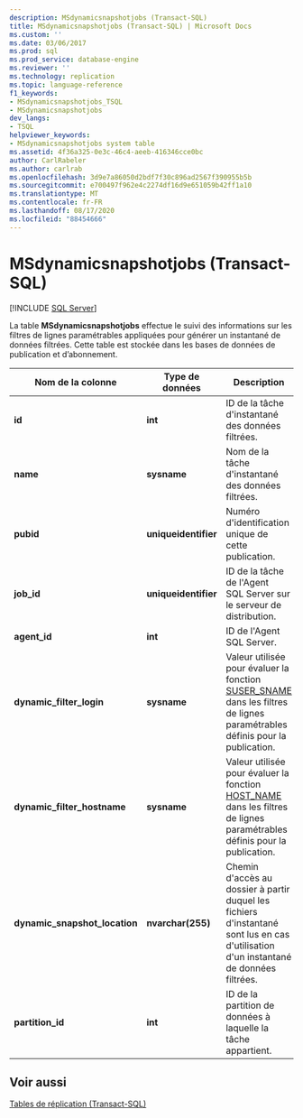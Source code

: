 ```yaml
---
description: MSdynamicsnapshotjobs (Transact-SQL)
title: MSdynamicsnapshotjobs (Transact-SQL) | Microsoft Docs
ms.custom: ''
ms.date: 03/06/2017
ms.prod: sql
ms.prod_service: database-engine
ms.reviewer: ''
ms.technology: replication
ms.topic: language-reference
f1_keywords:
- MSdynamicsnapshotjobs_TSQL
- MSdynamicsnapshotjobs
dev_langs:
- TSQL
helpviewer_keywords:
- MSdynamicsnapshotjobs system table
ms.assetid: 4f36a325-0e3c-46c4-aeeb-416346cce0bc
author: CarlRabeler
ms.author: carlrab
ms.openlocfilehash: 3d9e7a86050d2bdf7f30c896ad2567f390955b5b
ms.sourcegitcommit: e700497f962e4c2274df16d9e651059b42ff1a10
ms.translationtype: MT
ms.contentlocale: fr-FR
ms.lasthandoff: 08/17/2020
ms.locfileid: "88454666"
---
```

# <a name="msdynamicsnapshotjobs-transact-sql"></a>MSdynamicsnapshotjobs (Transact-SQL)
[!INCLUDE [SQL Server](../../includes/applies-to-version/sqlserver.md)]

  La table **MSdynamicsnapshotjobs** effectue le suivi des informations sur les filtres de lignes paramétrables appliquées pour générer un instantané de données filtrées. Cette table est stockée dans les bases de données de publication et d’abonnement.  
  
|Nom de la colonne|Type de données|Description|  
|-----------------|---------------|-----------------|  
|**id**|**int**|ID de la tâche d'instantané des données filtrées.|  
|**name**|**sysname**|Nom de la tâche d'instantané des données filtrées.|  
|**pubid**|**uniqueidentifier**|Numéro d'identification unique de cette publication.|  
|**job_id**|**uniqueidentifier**|ID de la tâche de l'Agent SQL Server sur le serveur de distribution.|  
|**agent_id**|**int**|ID de l'Agent SQL Server.|  
|**dynamic_filter_login**|**sysname**|Valeur utilisée pour évaluer la fonction [SUSER_SNAME](../../t-sql/functions/suser-sname-transact-sql.md) dans les filtres de lignes paramétrables définis pour la publication.|  
|**dynamic_filter_hostname**|**sysname**|Valeur utilisée pour évaluer la fonction [HOST_NAME](../../t-sql/functions/host-name-transact-sql.md) dans les filtres de lignes paramétrables définis pour la publication.|  
|**dynamic_snapshot_location**|**nvarchar(255)**|Chemin d'accès au dossier à partir duquel les fichiers d'instantané sont lus en cas d'utilisation d'un instantané de données filtrées.|  
|**partition_id**|**int**|ID de la partition de données à laquelle la tâche appartient.|  
  
## <a name="see-also"></a>Voir aussi  
 [Tables de réplication &#40;Transact-SQL&#41;](../../relational-databases/system-tables/replication-tables-transact-sql.md)  
  
  
